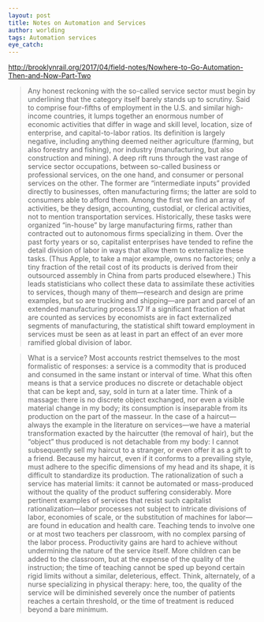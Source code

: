 ```yaml
---
layout: post
title: Notes on Automation and Services
author: worlding
tags: Automation services
eye_catch:
---
```

http://brooklynrail.org/2017/04/field-notes/Nowhere-to-Go-Automation-Then-and-Now-Part-Two

>Any honest reckoning with the so-called service sector must begin by underlining that the category itself barely stands up to scrutiny. Said to comprise four-fifths of employment in the U.S. and similar high-income countries, it lumps together an enormous number of economic activities that differ in wage and skill level, location, size of enterprise, and capital-to-labor ratios. Its definition is largely negative, including anything deemed neither agriculture (farming, but also forestry and fishing), nor industry (manufacturing, but also construction and mining). A deep rift runs through the vast range of service sector occupations, between so-called business or professional services, on the one hand, and consumer or personal services on the other. The former are “intermediate inputs” provided directly to businesses, often manufacturing firms; the latter are sold to consumers able to afford them. Among the first we find an array of activities, be they design, accounting, custodial, or clerical activities, not to mention transportation services. Historically, these tasks were organized “in-house” by large manufacturing firms, rather than contracted out to autonomous firms specializing in them. Over the past forty years or so, capitalist enterprises have tended to refine the detail division of labor in ways that allow them to externalize these tasks. (Thus Apple, to take a major example, owns no factories; only a tiny fraction of the retail cost of its products is derived from their outsourced assembly in China from parts produced elsewhere.) This leads statisticians who collect these data to assimilate these activities to services, though many of them—research and design are prime examples, but so are trucking and shipping—are part and parcel of an extended manufacturing process.17 If a significant fraction of what are counted as services by economists are in fact externalized segments of manufacturing, the statistical shift toward employment in services must be seen as at least in part an effect of an ever more ramified global division of labor.

>What is a service? Most accounts restrict themselves to the most formalistic of responses: a service is a commodity that is produced and consumed in the same instant or interval of time. What this often means is that a service produces no discrete or detachable object that can be kept and, say, sold in turn at a later time. Think of a massage: there is no discrete object exchanged, nor even a visible material change in my body; its consumption is inseparable from its production on the part of the masseur. In the case of a haircut—always the example in the literature on services—we have a material transformation exacted by the haircutter (the removal of hair), but the “object” thus produced is not detachable from my body: I cannot subsequently sell my haircut to a stranger, or even offer it as a gift to a friend. Because my haircut, even if it conforms to a prevailing style, must adhere to the specific dimensions of my head and its shape, it is difficult to standardize its production. The rationalization of such a service has material limits: it cannot be automated or mass-produced without the quality of the product suffering considerably. More pertinent examples of services that resist such capitalist rationalization—labor processes not subject to intricate divisions of labor, economies of scale, or the substitution of machines for labor—are found in education and health care. Teaching tends to involve one or at most two teachers per classroom, with no complex parsing of the labor process. Productivity gains are hard to achieve without undermining the nature of the service itself. More children can be added to the classroom, but at the expense of the quality of the instruction; the time of teaching cannot be sped up beyond certain rigid limits without a similar, deleterious, effect. Think, alternately, of a nurse specializing in physical therapy: here, too, the quality of the service will be diminished severely once the number of patients reaches a certain threshold, or the time of treatment is reduced beyond a bare minimum.
